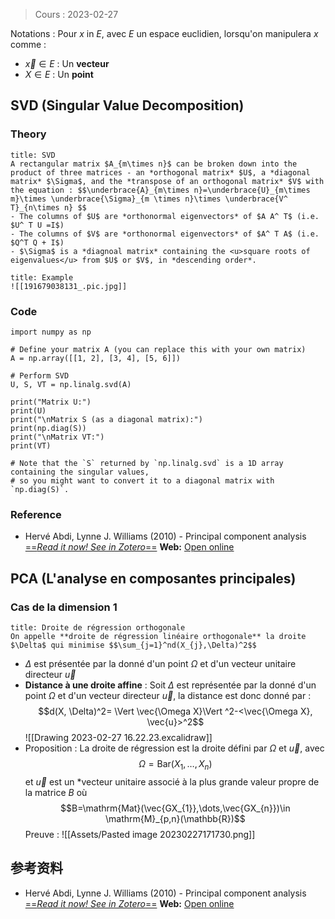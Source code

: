 > Cours : 2023-02-27

Notations : Pour $x$ in $E$, avec $E$ un espace euclidien, lorsqu'on manipulera $x$ comme :
- $\vec{x} \in E$ : Un **vecteur**
- $X \in E$ : Un **point**

## SVD (Singular Value Decomposition)
### Theory
```ad-note
title: SVD
A rectangular matrix $A_{m\times n}$ can be broken down into the product of three matrices - an *orthogonal matrix* $U$, a *diagonal matrix* $\Sigma$, and the *transpose of an orthogonal matrix* $V$ with the equation : $$\underbrace{A}_{m\times n}=\underbrace{U}_{m\times m}\times \underbrace{\Sigma}_{m \times n}\times \underbrace{V^ T}_{n\times n} $$
- The columns of $U$ are *orthonormal eigenvectors* of $A A^ T$ (i.e. $U^ T U =I$)
- The columns of $V$ are *orthonormal eigenvectors* of $A^ T A$ (i.e. $Q^T Q + I$)
- $\Sigma$ is a *diagnoal matrix* containing the <u>square roots of eigenvalues</u> from $U$ or $V$, in *descending order*.
```

```ad-hint
title: Example
![[191679038131_.pic.jpg]]
```
### Code
```jupyter
import numpy as np

# Define your matrix A (you can replace this with your own matrix)
A = np.array([[1, 2], [3, 4], [5, 6]])

# Perform SVD
U, S, VT = np.linalg.svd(A)

print("Matrix U:")
print(U)
print("\nMatrix S (as a diagonal matrix):")
print(np.diag(S))
print("\nMatrix VT:")
print(VT)

# Note that the `S` returned by `np.linalg.svd` is a 1D array containing the singular values, 
# so you might want to convert it to a diagonal matrix with `np.diag(S)`.
```

### Reference
- Hervé Abdi, Lynne J. Williams (2010) - Principal component analysis [==*Read it now! See in Zotero*==](zotero://select/items/@abdiPrincipalComponentAnalysis2010a) **Web:** [Open online](https://onlinelibrary.wiley.com/doi/abs/10.1002/wics.101)


## PCA (L'analyse en composantes principales)


### Cas de la dimension 1
```ad-note
title: Droite de régression orthogonale
On appelle **droite de régression linéaire orthogonale** la droite $\Delta$ qui minimise $$\sum_{j=1}^nd(X_{j},\Delta)^2$$
```

- $\Delta$ est présentée par la donné d'un point $\Omega$ et d'un vecteur unitaire directeur $\vec{u}$
- **Distance à une droite affine** : Soit $\Delta$ est représentée par la donné d'un point $\Omega$ et d'un vecteur directeur $\vec{u}$, la distance est donc donné par : $$d(X, \Delta)^2= \Vert \vec{\Omega X}\Vert ^2-<\vec{\Omega X}, \vec{u}>^2$$![[Drawing 2023-02-27 16.22.23.excalidraw]]
- Proposition : La droite de régression est la droite défini par $\Omega$ et $\vec{u}$, avec $$\Omega =  \mathrm{Bar}(X_{1},\dots ,X_{n})$$et $\vec{u}$ est un *vecteur unitaire associé à la plus grande valeur propre de la matrice $B$ où $$B=\mathrm{Mat}(\vec{GX_{1}},\dots,\vec{GX_{n}})\in \mathrm{M}_{p,n}(\mathbb{R})$$Preuve : ![[Assets/Pasted image 20230227171730.png]]

## 参考资料
- Hervé Abdi, Lynne J. Williams (2010) - Principal component analysis
	[==*Read it now! See in Zotero*==](zotero://select/items/@abdiPrincipalComponentAnalysis2010a)
	**Web:** [Open online](https://onlinelibrary.wiley.com/doi/abs/10.1002/wics.101)


